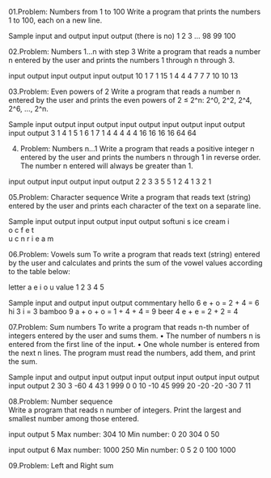 01.Problem: Numbers from 1 to 100
Write a program that prints the numbers 1 to 100, each on a new line.

Sample input and output
input	         output
(there is no)	 1
2
3
…
98
99
100

02.Problem: Numbers 1...n with step 3
Write a program that reads a number n entered by the user and prints the numbers 1 through n through 3.

input	output	         input	output	            input	output
10    1                7      1                   15    1
      4                       4                         4
      7                       7                         7
      10                                                10
                                                        13

03.Problem: Even powers of 2
Write a program that reads a number n entered by the user and prints the even powers of 2 ≤ 2^n: 2^0, 2^2, 2^4, 2^6, …, 2^n.

Sample input output
input	  output	input	  output	input	  output		input	  output		input	  output
3       1         4       1         5       1               6       1               7       1
        4                 4                 4                       4                       4
                          16                16                      16                      16
                                                                    64                      64

04. Problem: Numbers n...1
Write a program that reads a positive integer n entered by the user and prints the numbers n through 1 in reverse order.
The number n entered will always be greater than 1.

input	output	input	output		input	output
2     2           3     3                 5     5
      1                 2                       4
                        1                       3
                                                2
                                                1

05.Problem: Character sequence
Write a program that reads text (string) entered by the user and prints each character of the text on a separate line.  

Sample input output
input	       output	input	     output
softuni      s          ice cream  i                              
             o                     c
             f                     e
             t                    
             u                     c
             n                     r
             i                     e
                                   a
                                   m

06.Problem: Vowels sum 
To write a program that reads text (string) entered by the user and calculates and prints the sum of the vowel values according to the table below:

letter	a	e	i	o	u
value	      1	2	3	4	5

Sample input and output
input	  output   commentary
hello	  6	     e + o = 2 + 4 = 6
hi	  3	     i = 3
bamboo  9	     a + o + o = 1 + 4 + 4 = 9
beer	  4	     e + e = 2 + 2 = 4

07.Problem: Sum numbers
To write a program that reads n-th number of integers entered by the user and sums them.
• The number of numbers n is entered from the first line of the input.
• One whole number is entered from the next n lines.
The program must read the numbers, add them, and print the sum.

Sample input and output
input	 output		input	 output	input	 output	input	 output	input	 output
2      30               3      -60        4      43         1      999        0      0
10                      -10               45                999
20                      -20              -20
                        -30               7
                                          11

08.Problem: Number sequence    
Write a program that reads n number of integers. Print the largest and smallest number among those entered.

input   output
5       Max number: 304
10      Min number: 0
20
304
0
50	

input	  output
6       Max number: 1000
250     Min number: 0
5
2
0
100
1000	

09.Problem: Left and Right sum


     

